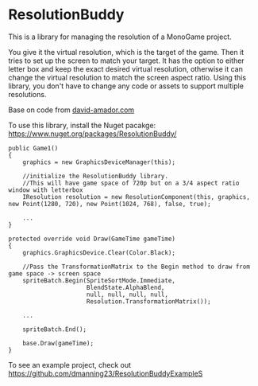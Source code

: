 ResolutionBuddy
===============

This is a library for managing the resolution of a MonoGame project.

You give it the virtual resolution, which is the target of the game. Then it tries to set up the screen to match your target. It has the option to either letter box and keep the exact desired virtual resolution, otherwise it can change the virtual resolution to match the screen aspect ratio.
Using this library, you don't have to change any code or assets to support multiple resolutions.

Base on code from <a href="http://www.david-amador.com/2010/03/xna-2d-independent-resolution-rendering/">david-amador.com</a>

To use this library, install the Nuget pacakge: <a href="https://www.nuget.org/packages/ResolutionBuddy/">https://www.nuget.org/packages/ResolutionBuddy/</a>

```
public Game1()
{
	graphics = new GraphicsDeviceManager(this);

	//initialize the ResolutionBuddy library. 
	//This will have game space of 720p but on a 3/4 aspect ratio window with letterbox
	IResolution resolution = new ResolutionComponent(this, graphics, new Point(1280, 720), new Point(1024, 768), false, true);

	...
}

protected override void Draw(GameTime gameTime)
{
	graphics.GraphicsDevice.Clear(Color.Black);

	//Pass the TransformationMatrix to the Begin method to draw from game space -> screen space
	spriteBatch.Begin(SpriteSortMode.Immediate, 
					  BlendState.AlphaBlend, 
					  null, null, null, null,
					  Resolution.TransformationMatrix());

	...

	spriteBatch.End();

	base.Draw(gameTime);
}
```

To see an example project, check out <a href="https://github.com/dmanning23/ResolutionBuddyExample">https://github.com/dmanning23/ResolutionBuddyExampleS</a>
